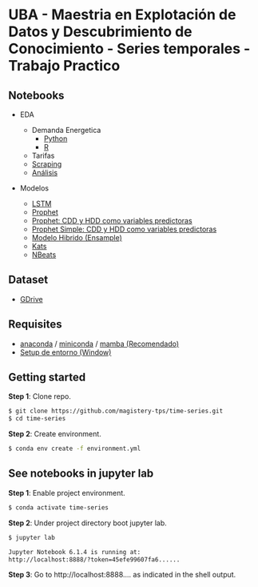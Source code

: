 # UBA - Maestria en Explotación de Datos y Descubrimiento de Conocimiento - Series temporales - Trabajo Practico

## Notebooks


* EDA
  * Demanda Energetica
      * [Python](https://github.com/magistery-tps/tm-tp/blob/master/notebooks/EDA_ff.ipynb)
      * [R](https://github.com/magistery-tps/tm-tp/blob/master/notebooks/EDA_funcionesR.ipynb)
  * Tarifas
   * [Scraping](https://github.com/magistery-tps/time-series-tp/blob/master/notebooks/tarifas-scraping.ipynb)
   * [Análisis](https://github.com/magistery-tps/tm-tp/blob/master/notebooks/tarifas-eda.ipynb)
  
* Modelos
  * [LSTM](https://github.com/magistery-tps/tm-tp/blob/master/notebooks/prediction-lstm.ipynb)
  * [Prophet](https://github.com/magistery-tps/tm-tp/blob/master/notebooks/prediction_prophet.ipynb)
  * [Prophet: CDD y HDD como variables predictoras](https://github.com/magistery-tps/time-series-tp/blob/master/notebooks/prediction_prophet_CDD_HDD.ipynb)
  * [Prophet Simple: CDD y HDD como variables predictoras](https://github.com/magistery-tps/time-series-tp/blob/master/notebooks/prediction_simple_prophet_CDD_HDD.ipynb)
  * [Modelo Hibrido (Ensample)](https://github.com/magistery-tps/time-series-tp/blob/master/notebooks/prediction_modelo_hibrido.ipynb)
  * [Kats](https://github.com/magistery-tps/time-series-tp/blob/master/notebooks/analisis_prediccion_kats.ipynb)
  * [NBeats](https://github.com/magistery-tps/time-series-tp/blob/master/notebooks/predictions-nbeats.ipynb)

## Dataset

* [GDrive](https://drive.google.com/drive/folders/146EQPBprq7yV_TR9tk712A9QCaD9lbjH?usp=sharing)

## Requisites

* [anaconda](https://www.anaconda.com/products/individual) / [miniconda](https://docs.conda.io/en/latest/miniconda.html) / [mamba (Recomendado)](https://github.com/mamba-org/mamba)
* [Setup de entorno (Window)](https://www.youtube.com/watch?v=O8YXuHNdIIk)

## Getting started

**Step 1**: Clone repo.

```bash
$ git clone https://github.com/magistery-tps/time-series.git
$ cd time-series
```

**Step 2**: Create environment.

```bash
$ conda env create -f environment.yml
```

## See notebooks in jupyter lab

**Step 1**: Enable project environment.

```bash
$ conda activate time-series
```

**Step 2**: Under project directory boot jupyter lab.

```bash
$ jupyter lab

Jupyter Notebook 6.1.4 is running at:
http://localhost:8888/?token=45efe99607fa6......
```

**Step 3**: Go to http://localhost:8888.... as indicated in the shell output.

